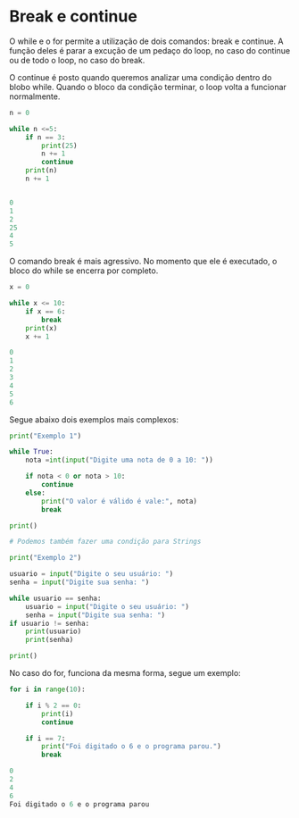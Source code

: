 # Break e continue

O while e o for permite a utilização de dois comandos: break e continue. A função deles é parar a excução de um pedaço do loop, no caso do continue
ou de todo o loop, no caso do break.

O continue é posto quando queremos analizar uma condição dentro do blobo while. Quando o bloco da condição terminar, o loop volta a funcionar
normalmente.

```python
n = 0

while n <=5:
    if n == 3:
        print(25)
        n += 1
        continue
    print(n)
    n += 1

```
```Python

0
1
2
25
4
5
```

O comando break é mais agressivo. No momento que ele é executado, o bloco do while se encerra por completo.

```python
x = 0

while x <= 10:
    if x == 6:
        break
    print(x)
    x += 1

```
```Python
0
1
2
3
4
5
6
```

Segue abaixo dois exemplos mais complexos:

```python
print("Exemplo 1")

while True:
    nota =int(input("Digite uma nota de 0 a 10: "))

    if nota < 0 or nota > 10:
        continue
    else:
        print("O valor é válido é vale:", nota)
        break

print()

# Podemos também fazer uma condição para Strings

print("Exemplo 2")

usuario = input("Digite o seu usuário: ")
senha = input("Digite sua senha: ")

while usuario == senha:
    usuario = input("Digite o seu usuário: ")
    senha = input("Digite sua senha: ")
if usuario != senha:
    print(usuario)
    print(senha)

print()
```

No caso do for, funciona da mesma forma, segue um exemplo:

```Python
for i in range(10):

    if i % 2 == 0:
        print(i)
        continue

    if i == 7:
        print("Foi digitado o 6 e o programa parou.")
        break

```
```Python
0
2
4
6
Foi digitado o 6 e o programa parou
```
